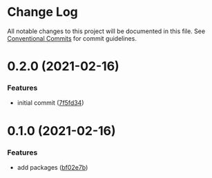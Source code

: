 # Change Log

All notable changes to this project will be documented in this file.
See [Conventional Commits](https://conventionalcommits.org) for commit guidelines.

# 0.2.0 (2021-02-16)


### Features

* initial commit ([7f5fd34](https://github.com/developer239/lerna-monorepo/commit/7f5fd34d0bd23bb88f29cd644176d0f4295c5f58))





# 0.1.0 (2021-02-16)


### Features

* add packages ([bf02e7b](https://github.com/developer239/lerna-monorepo/commit/bf02e7b8dfb291873dc8eb888cac87d17c6cfd9a))
